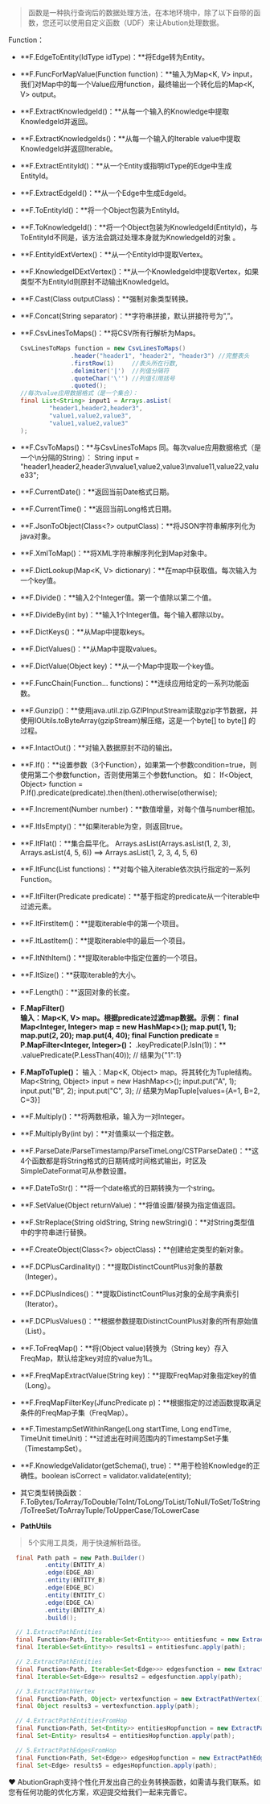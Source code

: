 
> 函数是一种执行查询后的数据处理方法，在本地环境中，除了以下自带的函数，您还可以使用自定义函数（UDF）来让Abution处理数据。

Function：
- **F.EdgeToEntity(IdType idType)：**将Edge转为Entity。
- **F.FuncForMapValue(Function<?, ?> function)：**输入为Map<K, V> input，我们对Map中的每一个Value应用function，最终输出一个转化后的Map<K, V> output。
- **F.ExtractKnowledgeId()：**从每一个输入的Knowledge中提取KnowledgeId并返回。
- **F.ExtractKnowledgeIds()：**从每一个输入的Iterable<Knowledge> value中提取KnowledgeId并返回Iterable<KnowledgeId>。
- **F.ExtractEntityId()：**从一个Entity或指明IdType的Edge中生成EntityId。
- **F.ExtractEdgeId()：**从一个Edge中生成EdgeId。
- **F.ToEntityId()：**将一个Object包装为EntityId。
- **F.ToKnowledgeId()：**将一个Object包装为KnowledgeId(EntityId)，与ToEntityId不同是，该方法会跳过处理本身就为KnowledgeId的对象 。
- **F.EntityIdExtVertex()：**从一个EntityId中提取Vertex。
- **F.KnowledgeIDExtVertex()：**从一个KnowledgeId中提取Vertex，如果类型不为EntityId则原封不动输出KnowledgeId。

- **F.Cast(Class<O> outputClass)：**强制对象类型转换。
- **F.Concat(String separator)：**字符串拼接，默认拼接符号为”,”。
- **F.CsvLinesToMaps()：**将CSV所有行解析为Maps。  
  ```java
  CsvLinesToMaps function = new CsvLinesToMaps()
                .header("header1", "header2", "header3") //完整表头
                .firstRow(1)     //表头所在行数,
                .delimiter('|')  //列值分隔符
                .quoteChar('\'') //列值引用括号
                .quoted();
  //每次value应用数据格式（是一个集合）：
  final List<String> input1 = Arrays.asList(
          "header1,header2,header3",
          "value1,value2,value3",
          "value1,value2,value3"
  );
  ```
- **F.CsvToMaps()：**与CsvLinesToMaps 同。每次value应用数据格式（是一个\n分隔的String）：
    String input = "header1,header2,header3\nvalue1,value2,value3\nvalue11,value22,value33";

- **F.CurrentDate()：**返回当前Date格式日期。
- **F.CurrentTime()：**返回当前Long格式日期。
- **F.JsonToObject(Class<?> outputClass)：**将JSON字符串解序列化为java对象。
- **F.XmlToMap()：**将XML字符串解序列化到Map对象中。
- **F.DictLookup(Map<K, V> dictionary)：**在map中获取值。每次输入为一个key值。
- **F.Divide()：**输入2个Integer值。第一个值除以第二个值。
- **F.DivideBy(int by)：**输入1个Integer值。每个输入都除以by。
- **F.DictKeys()：**从Map中提取keys。
- **F.DictValues()：**从Map中提取values。
- **F.DictValue(Object key)：**从一个Map中提取一个key值。
- **F.FuncChain(Function... functions)：**连续应用给定的一系列功能函数。
- **F.Gunzip()：**使用java.util.zip.GZIPInputStream读取gzip字节数据，并使用IOUtils.toByteArray(gzipStream)解压缩，这是一个byte[] to byte[] 的过程。
- **F.IntactOut()：**对输入数据原封不动的输出。
- **F.If()：**设置参数（3个Function），如果第一个参数condition=true，则使用第二个参数function，否则使用第三个参数function。
  如： If<Object, Object> function = P.If().predicate(predicate).then(then).otherwise(otherwise);
- **F.Increment(Number number)：**数值增量，对每个值与number相加。
- **F.ItIsEmpty()：**如果iterable为空，则返回true。
- **F.ItFlat()：**集合扁平化。
  Arrays.asList(Arrays.asList(1, 2, 3), Arrays.asList(4, 5, 6))  ==>  Arrays.asList(1, 2, 3, 4, 5, 6)
- **F.ItFunc(List<Function> functions)：**对每个输入iterable依次执行指定的一系列Function。
- **F.ItFilter(Predicate predicate)：**基于指定的predicate从一个iterable中过滤元素。
- **F.ItFirstItem()：**提取iterable中的第一个项目。
- **F.ItLastItem()：**提取iterable中的最后一个项目。
- **F.ItNthItem()：**提取iterable中指定位置的一个项目。
- **F.ItSize()：**获取iterable的大小。
- **F.Length()：**返回对象的长度。
- **F.MapFilter()  
  输入：Map<K, V> map。根据predicate过滤map数据。示例：
        final Map<Integer, Integer> map = new HashMap<>();
        map.put(1, 1);
        map.put(2, 20);
        map.put(4, 40);
        final Function predicate = P.MapFilter<Integer, Integer>()：**                        .keyPredicate(P.IsIn(1))：**                        .valuePredicate(P.LessThan(40));
// 结果为{"1":1}
- **F.MapToTuple()：**
输入：Map<K, Object> map。将其转化为Tuple结构。
 		Map<String, Object> input = new HashMap<>();
        input.put("A", 1);
        input.put("B", 2);
        input.put("C", 3);
       // 结果为MapTuple[values={A=1, B=2, C=3}]
- **F.Multiply()：**将两数相承，输入为一对Integer。
- **F.MultiplyBy(int by)：**对值乘以一个指定数。
- **F.ParseDate/ParseTimestamp/ParseTimeLong/CSTParseDate()：**这4个函数都是将String格式的日期转成时间格式输出，时区及SimpleDateFormat可从参数设置。
- **F.DateToStr()：**将一个date格式的日期转换为一个string。
- **F.SetValue(Object returnValue)：**将值设置/替换为指定值返回。
- **F.StrReplace(String oldString, String newString)()：**对String类型值中的字符串进行替换。
- **F.CreateObject(Class<?> objectClass)：**创建给定类型的新对象。
- **F.DCPlusCardinality()：**提取DistinctCountPlus对象的基数（Integer）。
- **F.DCPlusIndices()：**提取DistinctCountPlus对象的全局字典索引（Iterator<Integer>）。
- **F.DCPlusValues()：**根据参数提取DistinctCountPlus对象的所有原始值（List<String>）。
- **F.ToFreqMap()：**将(Object value)转换为（String key）存入FreqMap，默认给定key对应的value为1L。
- **F.FreqMapExtractValue(String key)：**提取FreqMap对象指定key的值（Long）。
- **F.FreqMapFilterKey(JfuncPredicate<String> p)：**根据指定的过滤函数提取满足条件的FreqMap子集（FreqMap）。
- **F.TimestampSetWithinRange(Long startTime, Long endTime, TimeUnit timeUnit)：**过滤出在时间范围内的TimestampSet子集（TimestampSet）。
- **F.KnowledgeValidator(getSchema(), true)：**用于检验Knowledge的正确性。boolean isCorrect = validator.validate(entity);

- 其它类型转换函数：
  F.ToBytes/ToArray/ToDouble/ToInt/ToLong/ToList/ToNull/ToSet/ToString/ToTreeSet/ToArrayTuple/ToUpperCase/ToLowerCase


- **PathUtils**  
> 5个实用工具类，用于快速解析路径。

```java
  final Path path = new Path.Builder()
          .entity(ENTITY_A)
          .edge(EDGE_AB)
          .entity(ENTITY_B)
          .edge(EDGE_BC)
          .entity(ENTITY_C)
          .edge(EDGE_CA)
          .entity(ENTITY_A)
          .build();

  // 1.ExtractPathEntities
  final Function<Path, Iterable<Set<Entity>>> entitiesfunc = new ExtractPathEntities();
  final Iterable<Set<Entity>> results1 = entitiesfunc.apply(path);

  // 2.ExtractPathEntities
  final Function<Path, Iterable<Set<Edge>>> edgesfunction = new ExtractPathEdges();
  final Iterable<Set<Edge>> results2 = edgesfunction.apply(path);

  // 3.ExtractPathVertex
  final Function<Path, Object> vertexfunction = new ExtractPathVertex();
  final Object results3 = vertexfunction.apply(path);

  // 4.ExtractPathEntitiesFromHop
  final Function<Path, Set<Entity>> entitiesHopfunction = new ExtractPathEntitiesFromHop(2);
  final Set<Entity> results4 = entitiesHopfunction.apply(path);

  // 5.ExtractPathEdgesFromHop
  final Function<Path, Set<Edge>> edgesHopfunction = new ExtractPathEdgesFromHop(1);
  final Set<Edge> results5 = edgesHopfunction.apply(path);
```

❤️ AbutionGraph支持个性化开发出自己的业务转换函数，如需请与我们联系。如您有任何功能的优化方案，欢迎提交给我们一起来完善它。
